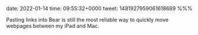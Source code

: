 date: 2022-01-14
time: 09:55:32+0000
tweet: 1481927959061618689
%%%

Pasting links into Bear is still the most reliable way to quickly move webpages between my iPad and Mac.

